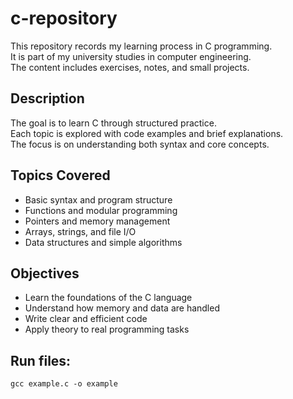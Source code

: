 # c-repository

This repository records my learning process in C programming.  
It is part of my university studies in computer engineering.  
The content includes exercises, notes, and small projects.

## Description

The goal is to learn C through structured practice.  
Each topic is explored with code examples and brief explanations.  
The focus is on understanding both syntax and core concepts.

## Topics Covered

- Basic syntax and program structure  
- Functions and modular programming  
- Pointers and memory management  
- Arrays, strings, and file I/O  
- Data structures and simple algorithms  

## Objectives

- Learn the foundations of the C language  
- Understand how memory and data are handled  
- Write clear and efficient code  
- Apply theory to real programming tasks  

## Run files: 

    gcc example.c -o example
